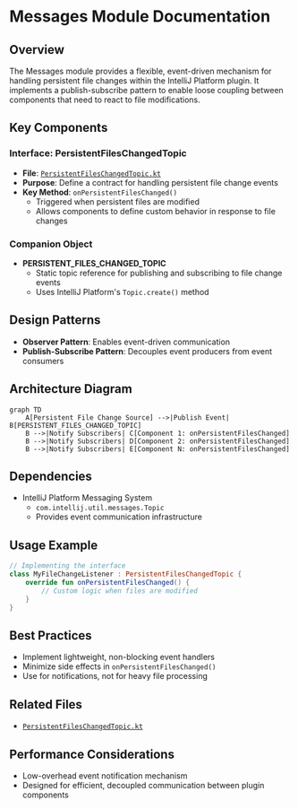 # Messages Module Documentation

## Overview
The Messages module provides a flexible, event-driven mechanism for handling persistent file changes within the IntelliJ Platform plugin. It implements a publish-subscribe pattern to enable loose coupling between components that need to react to file modifications.

## Key Components

### Interface: PersistentFilesChangedTopic
- **File**: [`PersistentFilesChangedTopic.kt`](./PersistentFilesChangedTopic.kt)
- **Purpose**: Define a contract for handling persistent file change events
- **Key Method**: `onPersistentFilesChanged()`
  - Triggered when persistent files are modified
  - Allows components to define custom behavior in response to file changes

### Companion Object
- **PERSISTENT_FILES_CHANGED_TOPIC**
  - Static topic reference for publishing and subscribing to file change events
  - Uses IntelliJ Platform's `Topic.create()` method

## Design Patterns
- **Observer Pattern**: Enables event-driven communication
- **Publish-Subscribe Pattern**: Decouples event producers from event consumers

## Architecture Diagram
```mermaid
graph TD
    A[Persistent File Change Source] -->|Publish Event| B[PERSISTENT_FILES_CHANGED_TOPIC]
    B -->|Notify Subscribers| C[Component 1: onPersistentFilesChanged]
    B -->|Notify Subscribers| D[Component 2: onPersistentFilesChanged]
    B -->|Notify Subscribers| E[Component N: onPersistentFilesChanged]
```

## Dependencies
- IntelliJ Platform Messaging System
  - `com.intellij.util.messages.Topic`
  - Provides event communication infrastructure

## Usage Example
```kotlin
// Implementing the interface
class MyFileChangeListener : PersistentFilesChangedTopic {
    override fun onPersistentFilesChanged() {
        // Custom logic when files are modified
    }
}
```

## Best Practices
- Implement lightweight, non-blocking event handlers
- Minimize side effects in `onPersistentFilesChanged()`
- Use for notifications, not for heavy file processing

## Related Files
- [`PersistentFilesChangedTopic.kt`](./PersistentFilesChangedTopic.kt)

## Performance Considerations
- Low-overhead event notification mechanism
- Designed for efficient, decoupled communication between plugin components
